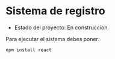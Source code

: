<h1> Sistema de registro </h1>

- Estado del proyecto: En construccion.

Para ejecutar el sistema debes poner:

```npm install react```
